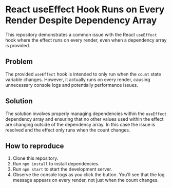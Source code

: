 # React useEffect Hook Runs on Every Render Despite Dependency Array

This repository demonstrates a common issue with the React `useEffect` hook where the effect runs on every render, even when a dependency array is provided.

## Problem
The provided `useEffect` hook is intended to only run when the `count` state variable changes.  However, it actually runs on every render, causing unnecessary console logs and potentially performance issues.

## Solution
The solution involves properly managing dependencies within the `useEffect` dependency array and ensuring that no other values used within the effect are changing outside of the dependency array. In this case the issue is resolved and the effect only runs when the count changes. 

## How to reproduce
1. Clone this repository.
2. Run `npm install` to install dependencies.
3. Run `npm start` to start the development server.
4. Observe the console logs as you click the button.  You'll see that the log message appears on every render, not just when the count changes.
